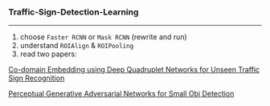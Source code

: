 ### Traffic-Sign-Detection-Learning
---
1. choose `Faster RCNN` or `Mask RCNN` (rewrite and run)
2. understand `ROIAlign` & `ROIPooling`
3. read two papers:

[Co-domain Embedding using Deep Quadruplet Networks for Unseen Traffic Sign Recognition](https://arxiv.org/pdf/1712.01907.pdf)

[Perceptual Generative Adversarial Networks for Small Obj Detection](http://openaccess.thecvf.com/content_cvpr_2017/papers/Li_Perceptual_Generative_Adversarial_CVPR_2017_paper.pdf)
